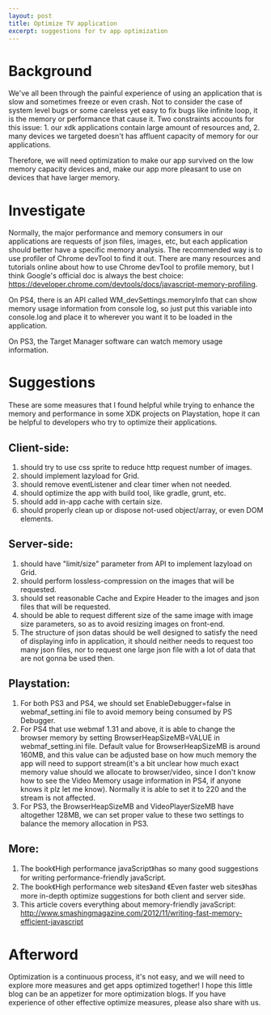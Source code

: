 ```yaml
---
layout: post
title: Optimize TV application
excerpt: suggestions for tv app optimization
---
```

# Background
We've all been through the painful experience of using an application that is slow and sometimes freeze or even crash. Not to consider the case of system level bugs or some careless yet easy to fix bugs like infinite loop, it is the memory or performance that cause it. Two constraints accounts for this issue: 1. our xdk applications contain large amount of resources and, 2. many devices we targeted doesn't has affluent capacity of memory for our applications.
 
Therefore, we will need optimization to make our app survived on the low memory capacity devices and, make our app more pleasant to use on devices that have larger memory.
          
# Investigate
Normally, the major performance and memory consumers in our applications are requests of json files, images, etc, but each application should better have a specific memory analysis. The recommended way is to use profiler of Chrome devTool to find it out. There are many resources and tutorials online about how to use Chrome devTool to profile memory, but I think Google's official doc is always the best choice: https://developer.chrome.com/devtools/docs/javascript-memory-profiling.

On PS4, there is an API called WM_devSettings.memoryInfo that can show memory usage information from console log, so just put this variable into console.log and place it to wherever you want it to be loaded in the application.

On PS3, the Target Manager software can watch memory usage information. 
 
# Suggestions
These are some measures that I found helpful while trying to enhance the memory and performance in some XDK projects on Playstation, hope it can be helpful to developers who try to optimize their applications.

## Client-side:
1. should try to use css sprite to reduce http request number of images.
2. should implement lazyload for Grid.
3. should remove eventListener and clear timer when not needed.
4. should optimize the app with build tool, like gradle, grunt, etc.
5. should add in-app cache with certain size.
6. should properly clean up or dispose not-used object/array, or even DOM elements.

## Server-side:
1. should have "limit/size" parameter from API to implement lazyload on Grid.
2. should perform lossless-compression on the images that will be requested.
3. should set reasonable Cache and Expire Header to the images and json files that will be requested.
4. should be able to request different size of the same image with image size parameters, so as to avoid resizing images on front-end.
5. The structure of json datas should be well designed to satisfy the need of displaying info in application, it should neither needs to request too many json files, nor to request one large json file with a lot of data that are not gonna be used then.

## Playstation:
1. For both PS3 and PS4, we should set EnableDebugger=false in webmaf_setting.ini file to avoid memory being consumed by PS Debugger.
2. For PS4 that use webmaf 1.31 and above, it is able to change the browser memory by setting BrowserHeapSizeMB=VALUE in webmaf_setting.ini file. Default value for BrowserHeapSizeMB is around 160MB, and this value can be adjusted base on how much memory the app will need to support stream(it's a bit unclear how much exact memory value should we allocate to browser/video, since I don't know how to see the Video Memory usage information in PS4,  if anyone knows it plz let me know). Normally it is able to set it to 220 and the stream is not affected.
3. For PS3, the BrowserHeapSizeMB and VideoPlayerSizeMB have altogether 128MB, we can set proper value to these two settings to balance the memory allocation in PS3.

## More:
1. The book《High performance javaScript》has so many good suggestions for writing performance-friendly javaScript.
2. The book《High performance web sites》and 《Even faster web sites》has more in-depth optimize suggestions for both client and server side. 
3. This article covers everything about memory-friendly javaScript: http://www.smashingmagazine.com/2012/11/writing-fast-memory-efficient-javascript 


# Afterword
Optimization is a continuous process, it's not easy, and we will need to explore more measures and get apps optimized together! I hope this little blog can be an appetizer for more optimization blogs. If you have experience of other effective optimize measures, please also share with us.
